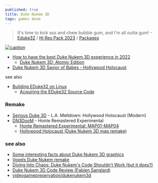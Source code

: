 ```yaml
---
published: true
title: Duke Nukem 3D
tags: games doom
---
```

> It's time to kick ass and chew bubble gum, and I'm all outta gum!  - [Eduke32](http://www.eduke32.com/) / [Hi Res Pack 2023](https://www.youtube.com/watch?v=rYN2S7BuCoI) / [Packages](http://wiki.eduke32.com/wiki/Packages)

[![caption](https://external-content.duckduckgo.com/iu/?u=https%3A%2F%2Ftse3.mm.bing.net%2Fth%3Fid%3DOIP.vg5mMp1juNROFFStkKWmDQHaEo%26pid%3DApi&f=1&ipt=dc009277702d88e9486c1ff4d0405a1b1489b1b4273cb7d9bbc630642be734a2&ipo=images)](https://duckduckgo.com/?t=lm&q=Duke+Nukem+3D+&iax=images&ia=images)

- [How to have the best Duke Nukem 3D experience in 2022](https://www.pcgamer.com/duke-nukem-3d-mods-setup-guide/)
	- [Duke Nukem 3D: Atomic Edition](https://www.zoom-platform.com/product/duke-nukem-3d-atomic-edition)
- [Duke Nukem 3D Savior of Babes - Hollywood Holocaust](https://www.youtube.com/watch?v=0GgtfHgwSu8)

see also
- [Building EDuke32 on Linux](http://wiki.eduke32.com/wiki/Building_EDuke32_on_Linux)
	- [Acquiring the EDuke32 Source Code](http://wiki.eduke32.com/wiki/Acquiring_the_EDuke32_Source_Code)

### Remake
- [Serious Duke 3D](https://www.youtube.com/watch?v=eE147UkGIsA) - L.A. Meltdown: Hollywood Holocaust (Modern) 
- [DN3DooM](https://www.youtube.com/watch?v=dEcaEEdOxoY) - Honte Remastered Experimental
	- [Honte Remastered Experimental: MAP01-MAP04 ](https://www.youtube.com/watch?v=dEcaEEdOxoY)
	- [Hollywood Holocaust (Duke Nukem 3D map remake) ](https://www.youtube.com/watch?v=BWutKWl2IY0)

### see also
- [Some interesting facts about Duke Nukem 3D graphics](https://www.youtube.com/watch?v=ErLhj5AWS5M)
- [Voxels Duke Nukem remake](https://www.youtube.com/@cheello_art/videos)
- [Diving Into Chaos: Duke Nukem's Code Shouldn't Work (but it does?)](https://www.youtube.com/watch?v=F9lOJlC_kQs)
- [Duke Nukem 3D Code Review (Fabien Sanglard)](https://fabiensanglard.net/duke3d/)
- [ videogamepreservation/dukenukem3d ](https://github.com/videogamepreservation/dukenukem3d)
